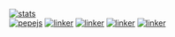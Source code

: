 [![stats](https://github-readme-stats.vercel.app/api?username=eru123&show_icons=true&theme=tokyonight&hide=issues)](https://eru123.github.io/portfolio)
<br />
[![pepejs](https://img.shields.io/badge/npm%20-Pepe%20JS-red.svg?logo=npm&style=flat)](https://github.com/eru123/pepejs)
[![linker](https://img.shields.io/badge/composer%20-Linker%20Framework-blue.svg?logo=composer&style=flat)](https://github.com/eru123/linker)
[![linker](https://img.shields.io/badge/composer%20-NoEngine-blue.svg?logo=composer&style=flat)](https://github.com/eru123/NoEngine)
[![linker](https://img.shields.io/badge/vue%20-Manga%20Reader-teal.svg?logo=yarn&style=flat)](https://github.com/eru123/pepe-mangareader)
[![linker](https://img.shields.io/badge/vue%20-BPNHS-teal.svg?logo=yarn&style=flat)](https://github.com/eru123/bpnhs-client)
